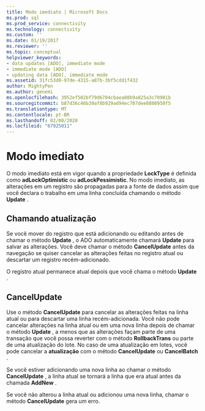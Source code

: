 ```yaml
---
title: Modo imediato | Microsoft Docs
ms.prod: sql
ms.prod_service: connectivity
ms.technology: connectivity
ms.custom: ''
ms.date: 01/19/2017
ms.reviewer: ''
ms.topic: conceptual
helpviewer_keywords:
- data updates [ADO], immediate mode
- immediate mode [ADO]
- updating data [ADO], immediate mode
ms.assetid: 31fc53d0-97de-4315-a87b-3bf5cdd1f432
author: MightyPen
ms.author: genemi
ms.openlocfilehash: 3952ef502bf79d6704cbaea80b9a825a3c70981b
ms.sourcegitcommit: b87d36c46b39af8b929ad94ec707dee8800950f5
ms.translationtype: MT
ms.contentlocale: pt-BR
ms.lasthandoff: 02/08/2020
ms.locfileid: "67925011"
---
```

# <a name="immediate-mode"></a>Modo imediato
O modo imediato está em vigor quando a propriedade **LockType** é definida como **adLockOptimistic** ou **adLockPessimistic**. No modo imediato, as alterações em um registro são propagadas para a fonte de dados assim que você declara o trabalho em uma linha concluída chamando o método **Update** .  
  
## <a name="calling-update"></a>Chamando atualização  
 Se você mover do registro que está adicionando ou editando antes de chamar o método **Update** , o ADO automaticamente chamará **Update** para salvar as alterações. Você deve chamar o método **CancelUpdate** antes da navegação se quiser cancelar as alterações feitas no registro atual ou descartar um registro recém-adicionado.  
  
 O registro atual permanece atual depois que você chama o método **Update** .  
  
## <a name="cancelupdate"></a>CancelUpdate  
 Use o método **CancelUpdate** para cancelar as alterações feitas na linha atual ou para descartar uma linha recém-adicionada. Você não pode cancelar alterações na linha atual ou em uma nova linha depois de chamar o método **Update** , a menos que as alterações façam parte de uma transação que você possa reverter com o método **RollbackTrans** ou parte de uma atualização do lote. No caso de uma atualização em lotes, você pode cancelar a **atualização** com o método **CancelUpdate** ou **CancelBatch** .  
  
 Se você estiver adicionando uma nova linha ao chamar o método **CancelUpdate** , a linha atual se tornará a linha que era atual antes da chamada **AddNew** .  
  
 Se você não alterou a linha atual ou adicionou uma nova linha, chamar o método **CancelUpdate** gera um erro.
